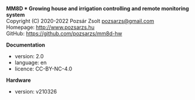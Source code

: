 **MM8D * Growing house and irrigation controlling and remote monitoring system**  
Copyright (C) 2020-2022 Pozsár Zsolt <pozsarzs@gmail.com>  
Homepage: <http://www.pozsarzs.hu>  
GitHub: <https://github.com/pozsarzs/mm8d-hw>

**Documentation**

- version:             2.0
- language:            en
- licence:             CC-BY-NC-4.0

**Hardware**

 - version:            v210326
